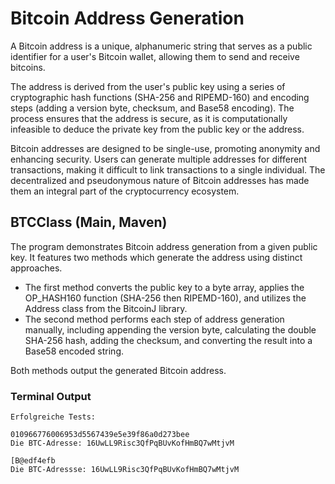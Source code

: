 # Bitcoin Address Generation

A Bitcoin address is a unique, alphanumeric string that serves as a public identifier for a user's Bitcoin wallet, allowing them to send and receive bitcoins.

The address is derived from the user's public key using a series of cryptographic hash functions (SHA-256 and RIPEMD-160) and encoding steps (adding a version byte, checksum, and Base58 encoding). The process ensures that the address is secure, as it is computationally infeasible to deduce the private key from the public key or the address.

Bitcoin addresses are designed to be single-use, promoting anonymity and enhancing security. Users can generate multiple addresses for different transactions, making it difficult to link transactions to a single individual. The decentralized and pseudonymous nature of Bitcoin addresses has made them an integral part of the cryptocurrency ecosystem.

## BTCClass (Main, Maven)

The program demonstrates Bitcoin address generation from a given public key. It features two methods which generate the address using distinct approaches.

- The first method converts the public key to a byte array, applies the OP_HASH160 function (SHA-256 then RIPEMD-160), and utilizes the Address class from the BitcoinJ library.
- The second method performs each step of address generation manually, including appending the version byte, calculating the double SHA-256 hash, adding the checksum, and converting the result into a Base58 encoded string.

Both methods output the generated Bitcoin address.

### Terminal Output

```
Erfolgreiche Tests:

010966776006953d5567439e5e39f86a0d273bee
Die BTC-Adresse: 16UwLL9Risc3QfPqBUvKofHmBQ7wMtjvM

[B@edf4efb
Die BTC-Adressse: 16UwLL9Risc3QfPqBUvKofHmBQ7wMtjvM
```
